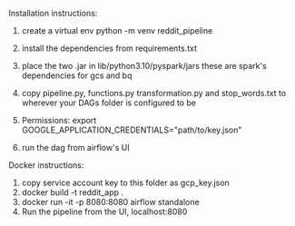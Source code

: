 Installation instructions:

1. create a virtual env
python -m venv reddit_pipeline

2. install the dependencies from requirements.txt

3. place the two .jar in lib/python3.10/pyspark/jars
these are spark's dependencies for gcs and bq

4. copy pipeline.py, functions.py transformation.py and stop_words.txt to wherever your DAGs folder is configured to be

5. Permissions: export GOOGLE_APPLICATION_CREDENTIALS="path/to/key.json"

5. run the dag from airflow's UI


Docker instructions:

1. copy service account key to this folder as gcp_key.json
2. docker build -t reddit_app .
3. docker run -it -p 8080:8080 airflow standalone
4. Run the pipeline from the UI, localhost:8080

